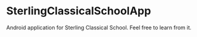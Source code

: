 SterlingClassicalSchoolApp
==========================

Android application for Sterling Classical School. Feel free to learn from it.
